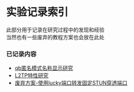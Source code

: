 # 实验记录索引

此部分用于记录在研究过程中的发现和经验  
当然也有一些废弃的教程方案也会放在此处  

### 已记录内容

* [qb匿名模式名称显示研究](./qb匿名模式名称显示研究.md)
* [L2TP特性研究](./L2TP特性研究.md)
* [废弃方案-使用lucky端口转发固定STUN穿透端口](废弃方案-使用lucky端口转发固定STUN穿透端口.md)

